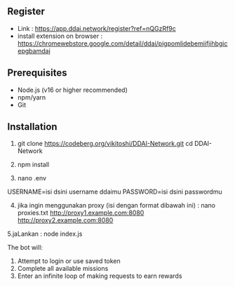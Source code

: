 
## Register
- Link : https://app.ddai.network/register?ref=nQGzRf9c
- install extension on browser : https://chromewebstore.google.com/detail/ddai/pigpomlidebemiifjihbgicepgbamdaj

## Prerequisites

- Node.js (v16 or higher recommended)
- npm/yarn
- Git

## Installation

1. git clone https://codeberg.org/vikitoshi/DDAI-Network.git
cd DDAI-Network

2. npm install

3. nano .env

USERNAME=isi dsini username ddaimu
PASSWORD=isi dsini passwordmu

4. jika ingin menggunakan proxy (isi dengan format dibawah ini) : nano  proxies.txt
http://proxy1.example.com:8080
http://proxy2.example.com:8080

5.jaLankan : node index.js

The bot will:
1. Attempt to login or use saved token
2. Complete all available missions
3. Enter an infinite loop of making requests to earn rewards



